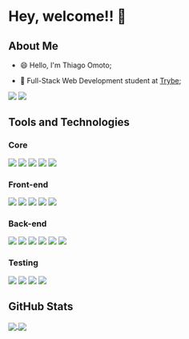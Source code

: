 # Hey, welcome!! :wave:

## About Me

- 😄 Hello, I'm Thiago Omoto;
  
- 🌱 Full-Stack Web Development student at [Trybe](https://www.betrybe.com/);

<a href="https://www.linkedin.com/in/thiago-omoto/"><img src="https://img.shields.io/badge/LinkedIn-0077B5?style=for-the-badge&logo=linkedin&logoColor=white"></a>
<a href="thi.omoto@gmail.com"><img src="https://img.shields.io/badge/Gmail-D14836?style=for-the-badge&logo=gmail&logoColor=white"></a>

## Tools and Technologies

### Core

<img src="https://img.shields.io/badge/JavaScript-323330?style=for-the-badge&logo=javascript&logoColor=F7DF1E" /> <img src="https://img.shields.io/badge/TypeScript-007ACC?style=for-the-badge&logo=typescript&logoColor=white" /> <img  src="https://img.shields.io/badge/Python-FFD43B?style=for-the-badge&logo=python&logoColor=blue" /> <img src="https://img.shields.io/badge/GIT-E44C30?style=for-the-badge&logo=git&logoColor=white" /> <img src="https://img.shields.io/badge/Docker-2CA5E0?style=for-the-badge&logo=docker&logoColor=white" />

### Front-end

<img src="https://img.shields.io/badge/HTML5-E34F26?style=for-the-badge&logo=html5&logoColor=white" /> <img src="https://img.shields.io/badge/CSS3-1572B6?style=for-the-badge&logo=css3&logoColor=white" /> <img src="https://img.shields.io/badge/React-20232A?style=for-the-badge&logo=react&logoColor=61DAFB" /> <img src="https://img.shields.io/badge/React_Router-CA4245?style=for-the-badge&logo=react-router&logoColor=white" /> <img src="https://img.shields.io/badge/Redux-593D88?style=for-the-badge&logo=redux&logoColor=white" />

### Back-end

<img src="https://img.shields.io/badge/Node.js-339933?style=for-the-badge&logo=nodedotjs&logoColor=white" /> <img src="https://img.shields.io/badge/Express.js-000000?style=for-the-badge&logo=express&logoColor=white" /> <img src="https://img.shields.io/badge/Sequelize-52B0E7?style=for-the-badge&logo=Sequelize&logoColor=white" /> <img src="https://img.shields.io/badge/MySQL-005C84?style=for-the-badge&logo=mysql&logoColor=white" /> <img src="https://img.shields.io/badge/MongoDB-4EA94B?style=for-the-badge&logo=mongodb&logoColor=white" /> <img src="https://img.shields.io/badge/JWT-000000?style=for-the-badge&logo=JSON%20web%20tokens&logoColor=white" />

### Testing

<img src="https://camo.githubusercontent.com/81aeb1a947697457dbf01915ba8bb60e4bcf0c9003fc2d62659be9d5d5b47317/68747470733a2f2f696d672e736869656c64732e696f2f62616467652f74657374696e672532306c6962726172792d3332333333303f7374796c653d666f722d7468652d6261646765266c6f676f3d74657374696e672d6c696272617279266c6f676f436f6c6f723d726564" /> <img src="https://img.shields.io/badge/Jest-C21325?style=for-the-badge&logo=jest&logoColor=white" /> <img src="https://img.shields.io/badge/Mocha-8D6748?style=for-the-badge&logo=Mocha&logoColor=white" /> <img src="https://img.shields.io/badge/chai-A30701?style=for-the-badge&logo=chai&logoColor=white" />

## GitHub Stats

<a href="https://github.com/Thromoto/github-readme-stats">
  <img align="center" src="https://github-readme-stats.vercel.app/api?username=Thromoto&count_private=true&show_icons=true&theme=swift" />
</a>
<a href="https://github.com/Thromoto/github-readme-stats">
  <img align="center" src="https://github-readme-stats.vercel.app/api/top-langs/?username=Thromoto&layout=compact&theme=swift" />
</a>
